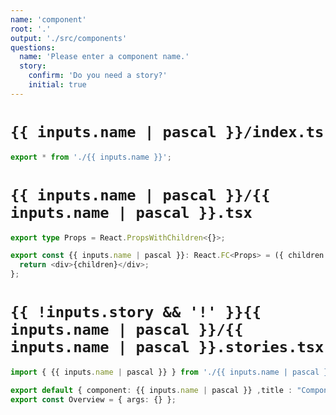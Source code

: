 ```yaml
---
name: 'component'
root: '.'
output: './src/components'
questions:
  name: 'Please enter a component name.'
  story:
    confirm: 'Do you need a story?'
    initial: true
---
```


# `{{ inputs.name | pascal }}/index.ts`

```typescript
export * from './{{ inputs.name }}';
```

# `{{ inputs.name | pascal }}/{{ inputs.name | pascal }}.tsx`

```typescript
export type Props = React.PropsWithChildren<{}>;

export const {{ inputs.name | pascal }}: React.FC<Props> = ({ children }) => {
  return <div>{children}</div>;
};
```

# `{{ !inputs.story && '!' }}{{ inputs.name | pascal }}/{{ inputs.name | pascal }}.stories.tsx`

```typescript
import { {{ inputs.name | pascal }} } from './{{ inputs.name | pascal }}';

export default { component: {{ inputs.name | pascal }} ,title : "Components/{{ inputs.name | pascal }}" };
export const Overview = { args: {} };
```
